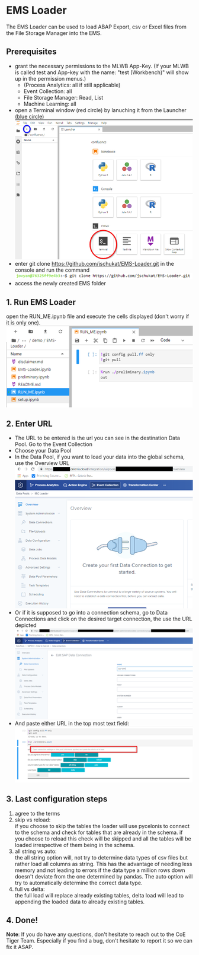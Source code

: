 # EMS Loader
The EMS Loader can be used to load ABAP Export, csv or Excel files from the File Storage Manager into the EMS.
## Prerequisites
- grant the necessary permissions to the MLWB App-Key. (If your MLWB is called test and App-key with the name: "test (Workbench)" will show up in the permission menus.)
  - (Process Analytics: all if still applicable)
  - Event Collection: all
  - File Storage Manager: Read, List
  - Machine Learning: all
- open a Terminal window (red circle) by lanuching it from the Launcher (blue circle)<br/>![Open Terminal window example](images/10.png?raw=true "Open Terminal window")
- enter git clone https://github.com/jschukat/EMS-Loader.git in the console and run the command<br/>![Run git clone example](images/20.png?raw=true "Run git clone")
- access the newly created EMS folder
## 1. Run EMS Loader
open the RUN_ME.ipynb file and execute the cells displayed (don't worry if it is only one).<br/>
![run RUN_ME.ipynb example](images/30.png?raw=true "run RUN_ME.ipynb")
## 2. Enter URL
- The URL to be entered is the url you can see in the destination Data Pool. Go to the Event Collection
- Choose your Data Pool
- In the Data Pool, if you want to load your data into the global schema, use the Overview URL<br/>![Pool overview example](images/40.png?raw=true "Pool overview")
- Or if it is supposed to go into a connection schema, go to Data Connections and click on the desired target connection, the use the URL depicted<br/>![Connection details example](images/50.png?raw=true "Connection details")
- And paste either URL in the top most text field:<br/>![RUN_ME config example](images/60.png?raw=true "RUN_ME config")



## 3. Last configuration steps
1. agree to the terms
2. skip vs reload:<br/>
if you choose to skip the tables the loader will use pycelonis to connect to the schema and check for tables that are already in the schema. if you choose to reload this check will be skipped and all the tables will be loaded irrespective of them being in the schema.
3. all string vs auto:<br/>
the all string option will, not try to determine data types of csv files but rather load all columns as string. This has the advantage of needing less memory and not leading to errors if the data type a million rows down doesn't deviate from the one determined by pandas. The auto option will try to automatically determine the correct data type.
4. full vs delta:<br/>
the full load will replace already existing tables, delta load will lead to appending the loaded data to already existing tables.
## 4. Done!
**Note**: If you do have any questions, don't hesitate to reach out to the CoE Tiger Team. Especially if you find a bug, don't hesitate to report it so we can fix it ASAP.

